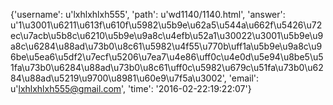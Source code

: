 {'username': u'lxhlxhlxh555', 'path': u'wd1140/1140.html', 'answer': u'1\u3001\u6211\u613f\u610f\u5982\u5b9e\u62a5\u544a\u662f\u5426\u72ec\u7acb\u5b8c\u6210\u5b9e\u9a8c\u4efb\u52a1\u30022\u3001\u5b9e\u9a8c\u6284\u88ad\u73b0\u8c61\u5982\u4f55\u770b\uff1a\u5b9e\u9a8c\u96be\u5ea6\u5df2\u7ecf\u5206\u7ea7\u4e86\uff0c\u4e0d\u5e94\u8be5\u51fa\u73b0\u6284\u88ad\u73b0\u8c61\uff0c\u5982\u679c\u51fa\u73b0\u6284\u88ad\u5219\u9700\u8981\u60e9\u7f5a\u3002', 'email': u'lxhlxhlxh555@gmail.com', 'time': '2016-02-22:19:22:07'}
